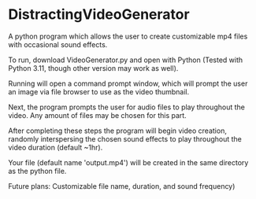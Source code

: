 # DistractingVideoGenerator
A python program which allows the user to create customizable mp4 files with occasional sound effects.

To run, download VideoGenerator.py and open with Python (Tested with Python 3.11, though other version may work as well).

Running will open a command prompt window, which will prompt the user an image via file browser to use as the video thumbnail.

Next, the program prompts the user for audio files to play throughout the video. Any amount of files may be chosen for this part.

After completing these steps the program will begin video creation, randomly interspersing the chosen sound effects to play throughout the video duration (default ~1hr).

Your file (default name 'output.mp4') will be created in the same directory as the python file.

Future plans:
Customizable file name, duration, and sound frequency)
